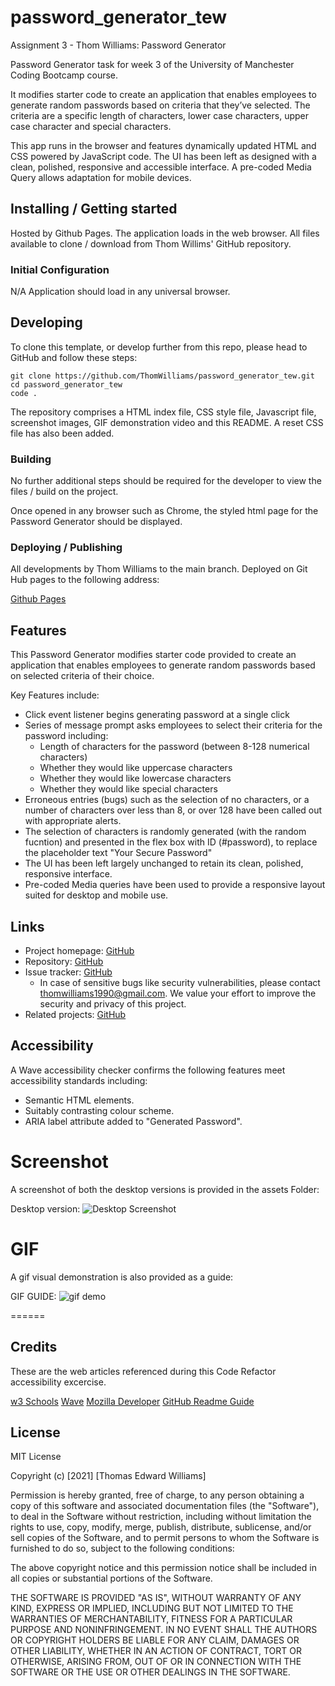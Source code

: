 # password_generator_tew

Assignment 3 - Thom Williams: Password Generator

Password Generator task for week 3 of the University of Manchester Coding Bootcamp course.

It modifies starter code to create an application that enables employees to generate random passwords based on criteria that they’ve selected. The criteria are a specific length of characters, lower case characters, upper case character and special characters.

This app runs in the browser and features dynamically updated HTML and CSS powered by JavaScript code. The UI has been left as designed with a clean, polished, responsive and accessible interface. A pre-coded Media Query allows adaptation for mobile devices.


## Installing / Getting started

Hosted by Github Pages. The application loads in the web browser. All files available to clone / download from Thom Willims' GitHub repository. 

### Initial Configuration

N/A Application should load in any universal browser.

## Developing

To clone this template, or develop further from this repo, please head to GitHub and follow these steps:

```shell
git clone https://github.com/ThomWilliams/password_generator_tew.git
cd password_generator_tew
code .
```

The repository comprises a HTML index file, CSS style file, Javascript file, screenshot images, GIF demonstration video and this README. A reset CSS file has also been added.

### Building

No further additional steps should be required for the developer to view the files / build on the project.

Once opened in any browser such as Chrome, the styled html page for the Password Generator should be displayed. 

### Deploying / Publishing

All developments by Thom Williams to the main branch. Deployed on Git Hub pages to the following address: 

[Github Pages](https://thomwilliams.github.io/password_generator_tew/)


## Features

This Password Generator modifies starter code provided to create an application that enables employees to generate random passwords based on selected criteria of their choice. 

Key Features include: 

* Click event listener begins generating password at a single click
* Series of message prompt asks employees to select their criteria for the password including: 
    - Length of characters for the password (between 8-128 numerical characters)
    - Whether they would like uppercase characters
    - Whether they would like lowercase characters
    - Whether they would like special characters
* Erroneous entries (bugs) such as the selection of no characters, or a number of characters over less than 8, or over 128 have been called out with appropriate alerts.
* The selection of characters is randomly generated (with the random fucntion) and presented in the flex box with ID (#password), to replace the placeholder text "Your Secure Password"
* The UI has been left largely unchanged to retain its clean, polished, responsive interface. 
* Pre-coded Media queries have been used to provide a responsive layout suited for desktop and mobile use. 

## Links

- Project homepage: [GitHub](https://thomwilliams.github.io/password_generator_tew/)
- Repository: [GitHub](https://github.com/ThomWilliams/password_generator_tew)
- Issue tracker: [GitHub](https://github.com/ThomWilliams/password_generator_tew/issues)
  - In case of sensitive bugs like security vulnerabilities, please contact thomwilliams1990@gmail.com. We value your effort to improve the security and privacy of this project.
- Related projects: [GitHub](https://github.com/ThomWilliams)


## Accessibility

A Wave accessibility checker confirms the following features meet accessibility standards including:

* Semantic HTML elements.
* Suitably contrasting colour scheme.
* ARIA label attribute added to "Generated Password". 


# Screenshot

A screenshot of both the desktop versions is provided in the assets Folder: 

Desktop version: ![Desktop Screenshot](Assets/Password_Generator_TEW_screenshot.png)



# GIF

A gif visual demonstration is also provided as a guide:

GIF GUIDE: ![gif demo](assets/images/Password_generator_demo.gif)


======
## Credits

These are the web articles referenced during this Code Refactor accessibility excercise. 

[w3 Schools](https://www.w3schools.com/javascript)
[Wave](https://wave.webaim.org/)
[Mozilla Developer](https://developer.mozilla.org/)
[GitHub Readme Guide](https://github.com/jehna/readme-best-practices)

## License

MIT License

Copyright (c) [2021] [Thomas Edward Williams]

Permission is hereby granted, free of charge, to any person obtaining a copy
of this software and associated documentation files (the "Software"), to deal
in the Software without restriction, including without limitation the rights
to use, copy, modify, merge, publish, distribute, sublicense, and/or sell
copies of the Software, and to permit persons to whom the Software is
furnished to do so, subject to the following conditions:

The above copyright notice and this permission notice shall be included in all
copies or substantial portions of the Software.

THE SOFTWARE IS PROVIDED "AS IS", WITHOUT WARRANTY OF ANY KIND, EXPRESS OR
IMPLIED, INCLUDING BUT NOT LIMITED TO THE WARRANTIES OF MERCHANTABILITY,
FITNESS FOR A PARTICULAR PURPOSE AND NONINFRINGEMENT. IN NO EVENT SHALL THE
AUTHORS OR COPYRIGHT HOLDERS BE LIABLE FOR ANY CLAIM, DAMAGES OR OTHER
LIABILITY, WHETHER IN AN ACTION OF CONTRACT, TORT OR OTHERWISE, ARISING FROM,
OUT OF OR IN CONNECTION WITH THE SOFTWARE OR THE USE OR OTHER DEALINGS IN THE
SOFTWARE.